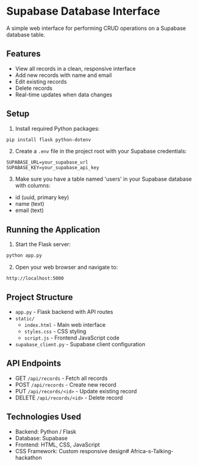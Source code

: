 # Supabase Database Interface

A simple web interface for performing CRUD operations on a Supabase database table.

## Features

- View all records in a clean, responsive interface
- Add new records with name and email
- Edit existing records
- Delete records
- Real-time updates when data changes

## Setup

1. Install required Python packages:
```bash
pip install flask python-dotenv
```

2. Create a `.env` file in the project root with your Supabase credentials:
```
SUPABASE_URL=your_supabase_url
SUPABASE_KEY=your_supabase_api_key
```

3. Make sure you have a table named 'users' in your Supabase database with columns:
- id (uuid, primary key)
- name (text)
- email (text)

## Running the Application

1. Start the Flask server:
```bash
python app.py
```

2. Open your web browser and navigate to:
```
http://localhost:5000
```

## Project Structure

- `app.py` - Flask backend with API routes
- `static/`
  - `index.html` - Main web interface
  - `styles.css` - CSS styling
  - `script.js` - Frontend JavaScript code
- `supabase_client.py` - Supabase client configuration

## API Endpoints

- GET `/api/records` - Fetch all records
- POST `/api/records` - Create new record
- PUT `/api/records/<id>` - Update existing record
- DELETE `/api/records/<id>` - Delete record

## Technologies Used

- Backend: Python / Flask
- Database: Supabase
- Frontend: HTML, CSS, JavaScript
- CSS Framework: Custom responsive design#   A f r i c a - s - T a l k i n g - h a c k a t h o n  
 